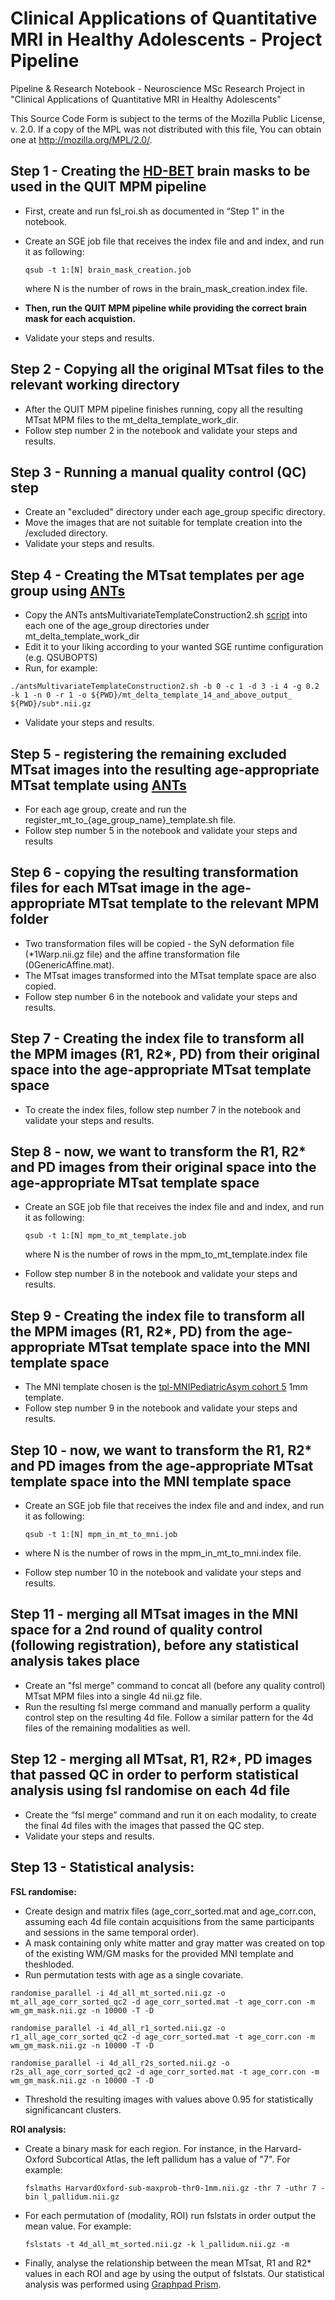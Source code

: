 # Clinical Applications of Quantitative MRI in Healthy Adolescents - Project Pipeline

Pipeline &amp; Research Notebook - Neuroscience MSc Research Project in "Clinical Applications of Quantitative MRI in Healthy Adolescents"

This Source Code Form is subject to the terms of the Mozilla Public License, v. 2.0. If a copy of the MPL was not distributed with this file, You can obtain one at http://mozilla.org/MPL/2.0/.

## Step 1 - Creating the [HD-BET](https://github.com/MIC-DKFZ/HD-BET) brain masks to be used in the QUIT MPM pipeline
- First, create and run fsl_roi.sh as documented in “Step 1” in the notebook.
- Create an SGE job file that receives the index file and and index, and run it as following:
      
      qsub -t 1:[N] brain_mask_creation.job
    where N is the number of rows in the brain_mask_creation.index file.
- **Then, run the QUIT MPM pipeline while providing the correct brain mask for each acquistion.**
- Validate your steps and results.


## Step 2 - Copying all the original MTsat files to the relevant working directory
- After the QUIT MPM pipeline finishes running, copy all the resulting MTsat MPM files to the mt_delta_template_work_dir.
- Follow step number 2 in the notebook and validate your steps and results.


## Step 3 - Running a manual quality control (QC) step
- Create an "excluded" directory under each age_group specific directory.
- Move the images that are not suitable for template creation into the /excluded directory.
- Validate your steps and results.


## Step 4 - Creating the MTsat templates per age group using [ANTs](https://github.com/ANTsX/ANTs)
- Copy the ANTs antsMultivariateTemplateConstruction2.sh [script](https://github.com/ANTsX/ANTs/blob/master/Scripts/antsMultivariateTemplateConstruction2.sh) into each one of the age_group directories under mt_delta_template_work_dir
- Edit it to your liking according to your wanted SGE runtime configuration (e.g. QSUBOPTS)
- Run, for example:
 
```./antsMultivariateTemplateConstruction2.sh -b 0 -c 1 -d 3 -i 4 -g 0.2 -k 1 -n 0 -r 1 -o ${PWD}/mt_delta_template_14_and_above_output_ ${PWD}/sub*.nii.gz```
 
- Validate your steps and results.


## Step 5 - registering the remaining excluded MTsat images into the resulting age-appropriate MTsat template using [ANTs](https://github.com/ANTsX/ANTs)
- For each age group, create and run the register_mt_to_{age_group_name}_template.sh file.
- Follow step number 5 in the notebook and validate your steps and results


## Step 6 - copying the resulting transformation files for each MTsat image in the age-appropriate MTsat template to the relevant MPM folder
- Two transformation files will be copied - the SyN deformation file (*1Warp.nii.gz file) and the affine transformation file (0GenericAffine.mat).
- The MTsat images transformed into the MTsat template space are also copied.
- Follow step number 6 in the notebook and validate your steps and results.


## Step 7 - Creating the index file to transform all the MPM images (R1, R2*, PD) from their original space into the age-appropriate MTsat template space
- To create the index files, follow step number 7 in the notebook and validate your steps and results.


## Step 8 - now, we want to transform the R1, R2* and PD images from their original space into the age-appropriate MTsat template space
- Create an SGE job file that receives the index file and and index, and run it as following:
      
      qsub -t 1:[N] mpm_to_mt_template.job  
    where N is the number of rows in the mpm_to_mt_template.index file
- Follow step number 8 in the notebook and validate your steps and results.


## Step 9 - Creating the index file to transform all the MPM images (R1, R2*, PD) from the age-appropriate MTsat template space into the MNI template space
- The MNI template chosen is the [tpl-MNIPediatricAsym cohort 5](https://www.templateflow.org/browse/) 1mm template.
- Follow step number 9 in the notebook and validate your steps and results.


## Step 10 - now, we want to transform the R1, R2* and PD images from the age-appropriate MTsat template space into the MNI template space
- Create an SGE job file that receives the index file and and index, and run it as following:

      qsub -t 1:[N] mpm_in_mt_to_mni.job
- where N is the number of rows in the mpm_in_mt_to_mni.index file.
- Follow step number 10 in the notebook and validate your steps and results.


## Step 11 - merging all MTsat images in the MNI space for a 2nd round of quality control (following registration), before any statistical analysis takes place
- Create an "fsl merge" command to concat all (before any quality control) MTsat MPM files into a single 4d nii.gz file.
- Run the resulting fsl merge command and manually perform a quality control step on the resulting 4d file. Follow a similar pattern for the 4d files of the remaining modalities as well.


## Step 12 - merging all MTsat, R1, R2*, PD images that passed QC in order to perform statistical analysis using fsl randomise on each 4d file
- Create the “fsl merge” command and run it on each modality, to create the final 4d files with the images that passed the QC step.
- Validate your steps and results.


## Step 13 - Statistical analysis:

**FSL randomise:**

- Create design and matrix files (age_corr_sorted.mat and age_corr.con, assuming each 4d file contain acquisitions from the same participants and sessions in the same temporal order).
- A mask containing only white matter and gray matter was created on top of the existing WM/GM masks for the provided MNI template and theshloded.
- Run permutation tests with age as a single covariate.
```
randomise_parallel -i 4d_all_mt_sorted.nii.gz -o mt_all_age_corr_sorted_qc2 -d age_corr_sorted.mat -t age_corr.con -m wm_gm_mask.nii.gz -n 10000 -T -D
    
randomise_parallel -i 4d_all_r1_sorted.nii.gz -o r1_all_age_corr_sorted_qc2 -d age_corr_sorted.mat -t age_corr.con -m wm_gm_mask.nii.gz -n 10000 -T -D
    
randomise_parallel -i 4d_all_r2s_sorted.nii.gz -o r2s_all_age_corr_sorted_qc2 -d age_corr_sorted.mat -t age_corr.con -m wm_gm_mask.nii.gz -n 10000 -T -D
```
- Threshold the resulting images with values above 0.95 for statistically significancant clusters.

**ROI analysis:**

- Create a binary mask for each region. For instance, in the Harvard-Oxford Subcortical Atlas, the left pallidum has a value of "7". For example:

      fslmaths HarvardOxford-sub-maxprob-thr0-1mm.nii.gz -thr 7 -uthr 7 -bin l_pallidum.nii.gz  
- For each permutation of (modality, ROI) run fslstats in order output the mean value. For example:

      fslstats -t 4d_all_mt_sorted.nii.gz -k l_pallidum.nii.gz -m
- Finally, analyse the relationship between the mean MTsat, R1 and R2* values in each ROI and age by using the output of fslstats. Our statistical analysis was performed using [Graphpad Prism](http://graphpad.com).
